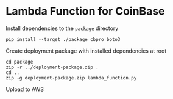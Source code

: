 # Lambda Function for CoinBase

Install dependencies to the `package` directory

```
pip install --target ./package cbpro boto3
```

Create deployment package with installed dependencies at root

```
cd package
zip -r ../deployment-package.zip .
cd ..
zip -g deployment-package.zip lambda_function.py
```

Upload to AWS
